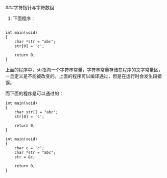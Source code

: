 ###字符指针与字符数组

1. 下面程序：

```

int main(void)
{
	char *str = "abc";
	str[0] = 'c';

	return 0;
}
```

上面的程序中，str指向一个字符串常量，字符串常量存储在程序的文字常量区，
一旦定义是不能被改变的。上面的程序可以编译通过，但是在运行时会发生段错
误。

而下面的程序是可以通过的：

```
int main(void)
{
	char str[] = "abc";
	str[0] = 'c';

	return 0;
}

int main(void)
{
	char c = 'c';
	char *str = "abc";
	str = &c;

	return 0;
}
```
